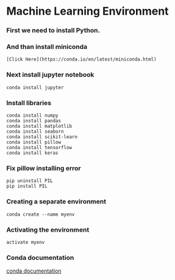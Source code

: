 # Machine Learning Environment



### First we need to install Python.


### And than install miniconda
```
[Click Here](https://conda.io/en/latest/miniconda.html)
```

### Next install jupyter notebook

```
conda install jupyter
```

### Install libraries

```
conda install numpy
conda install pandas
conda install matplotlib
conda install seaborn
conda install scikit-learn
conda install pillow
conda install tensorflow
conda install keras
```

### Fix pillow installing error
```
pip uninstall PIL
pip install PIL
```

### Creating a separate environment
```
conda create --name myenv

```

### Activating the environment
```
activate myenv
```

### Conda documentation
[conda documentation](https://conda.io/projects/conda/en/latest/user-guide/tasks/manage-environments.html#creating-an-environment-with-commands)
